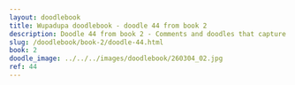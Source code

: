 ```yaml
---
layout: doodlebook
title: Wupadupa doodlebook - doodle 44 from book 2
description: Doodle 44 from book 2 - Comments and doodles that capture the essence of this event  
slug: /doodlebook/book-2/doodle-44.html
book: 2
doodle_image: ../../../images/doodlebook/260304_02.jpg
ref: 44
---	  
```

																																																																							